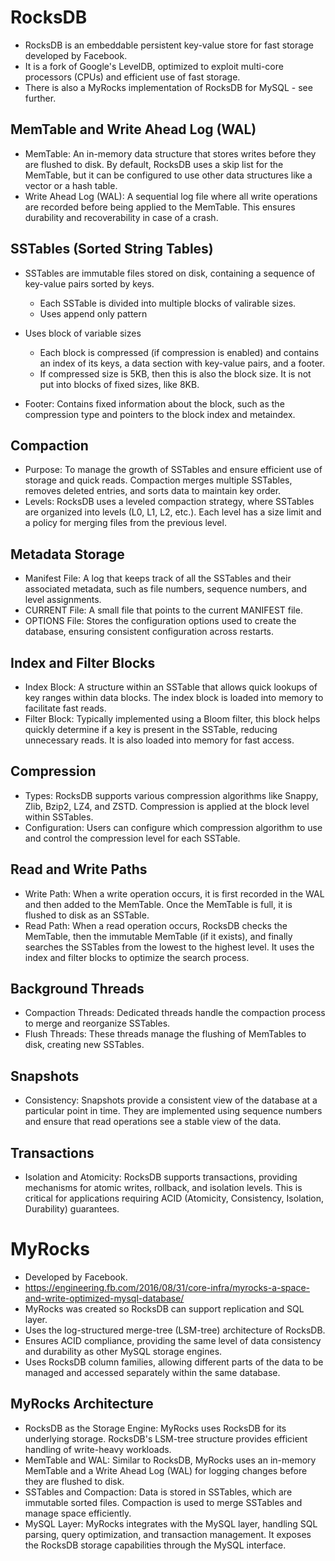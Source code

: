 # RocksDB
- RocksDB is an embeddable persistent key-value store for fast storage developed by Facebook. 
- It is a fork of Google's LevelDB, optimized to exploit multi-core processors (CPUs) and efficient use of fast storage.
- There is also a MyRocks implementation of RocksDB for MySQL - see further.

## MemTable and Write Ahead Log (WAL)
- MemTable: An in-memory data structure that stores writes before they are flushed to disk. By default, RocksDB uses a skip list for the MemTable, but it can be configured to use other data structures like a vector or a hash table.
- Write Ahead Log (WAL): A sequential log file where all write operations are recorded before being applied to the MemTable. This ensures durability and recoverability in case of a crash.

## SSTables (Sorted String Tables)
- SSTables are immutable files stored on disk, containing a sequence of key-value pairs sorted by keys. 
  - Each SSTable is divided into multiple blocks of valirable sizes.
  - Uses append only pattern

- Uses block of variable sizes 
  - Each block is compressed (if compression is enabled) and contains an index of its keys, a data section with key-value pairs, and a footer. 
  - If compressed size is 5KB, then this is also the block size. It is not put into blocks of fixed sizes, like 8KB.

- Footer: Contains fixed information about the block, such as the compression type and pointers to the block index and metaindex.

## Compaction
- Purpose: To manage the growth of SSTables and ensure efficient use of storage and quick reads. Compaction merges multiple SSTables, removes deleted entries, and sorts data to maintain key order.
- Levels: RocksDB uses a leveled compaction strategy, where SSTables are organized into levels (L0, L1, L2, etc.). Each level has a size limit and a policy for merging files from the previous level.

## Metadata Storage
- Manifest File: A log that keeps track of all the SSTables and their associated metadata, such as file numbers, sequence numbers, and level assignments.
- CURRENT File: A small file that points to the current MANIFEST file.
- OPTIONS File: Stores the configuration options used to create the database, ensuring consistent configuration across restarts.

## Index and Filter Blocks
- Index Block: A structure within an SSTable that allows quick lookups of key ranges within data blocks. The index block is loaded into memory to facilitate fast reads.
- Filter Block: Typically implemented using a Bloom filter, this block helps quickly determine if a key is present in the SSTable, reducing unnecessary reads. It is also loaded into memory for fast access.

## Compression
- Types: RocksDB supports various compression algorithms like Snappy, Zlib, Bzip2, LZ4, and ZSTD. Compression is applied at the block level within SSTables.
- Configuration: Users can configure which compression algorithm to use and control the compression level for each SSTable.

## Read and Write Paths
- Write Path: When a write operation occurs, it is first recorded in the WAL and then added to the MemTable. Once the MemTable is full, it is flushed to disk as an SSTable.
- Read Path: When a read operation occurs, RocksDB checks the MemTable, then the immutable MemTable (if it exists), and finally searches the SSTables from the lowest to the highest level. It uses the index and filter blocks to optimize the search process.

## Background Threads
- Compaction Threads: Dedicated threads handle the compaction process to merge and reorganize SSTables.
- Flush Threads: These threads manage the flushing of MemTables to disk, creating new SSTables.

## Snapshots
- Consistency: Snapshots provide a consistent view of the database at a particular point in time. They are implemented using sequence numbers and ensure that read operations see a stable view of the data.

## Transactions
- Isolation and Atomicity: RocksDB supports transactions, providing mechanisms for atomic writes, rollback, and isolation levels. This is critical for applications requiring ACID (Atomicity, Consistency, Isolation, Durability) guarantees.


# MyRocks
- Developed by Facebook.
- https://engineering.fb.com/2016/08/31/core-infra/myrocks-a-space-and-write-optimized-mysql-database/
- MyRocks was created so RocksDB can support replication and SQL layer.
- Uses the log-structured merge-tree (LSM-tree) architecture of RocksDB.
- Ensures ACID compliance, providing the same level of data consistency and durability as other MySQL storage engines.
- Uses RocksDB column families, allowing different parts of the data to be managed and accessed separately within the same database. 

## MyRocks Architecture

- RocksDB as the Storage Engine: MyRocks uses RocksDB for its underlying storage. RocksDB's LSM-tree structure provides efficient handling of write-heavy workloads.
- MemTable and WAL: Similar to RocksDB, MyRocks uses an in-memory MemTable and a Write Ahead Log (WAL) for logging changes before they are flushed to disk.
- SSTables and Compaction: Data is stored in SSTables, which are immutable sorted files. Compaction is used to merge SSTables and manage space efficiently.
- MySQL Layer: MyRocks integrates with the MySQL layer, handling SQL parsing, query optimization, and transaction management. It exposes the RocksDB storage capabilities through the MySQL interface.

